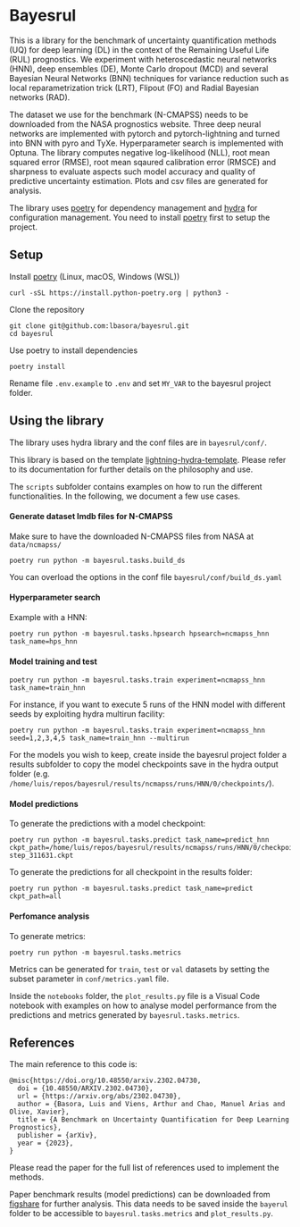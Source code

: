 # Bayesrul

This is a library for the benchmark of uncertainty quantification methods (UQ) for deep learning (DL) in the context of the Remaining Useful Life (RUL) prognostics. We experiment with heteroscedastic neural networks (HNN), deep ensembles (DE), Monte Carlo dropout (MCD) and several Bayesian Neural Networks (BNN) techniques for variance reduction such as local reparametrization trick (LRT), Flipout (FO) and Radial Bayesian networks (RAD).

The dataset we use for the benchmark (N-CMAPSS) needs to be downloaded from the NASA prognostics website. Three deep neural networks are implemented with pytorch and pytorch-lightning and turned into BNN with pyro and TyXe. Hyperparameter search is implemented with Optuna. The library computes negative log-likelihood (NLL), root mean squared error (RMSE), root mean sqaured calibration error (RMSCE) and sharpness to evaluate aspects such model accuracy and quality of predictive uncertainty estimation. Plots and csv files are generated for analysis.

The library uses [poetry](https://python-poetry.org/) for dependency management and [hydra](https://hydra.cc/docs/intro/) for configuration management. You need to install [poetry](https://python-poetry.org/docs/#installation) first to setup the project.
## Setup 
Install [poetry](https://python-poetry.org/docs/) (Linux, macOS, Windows (WSL))
```
curl -sSL https://install.python-poetry.org | python3 -
```

Clone the repository
```
git clone git@github.com:lbasora/bayesrul.git
cd bayesrul
```

Use poetry to install dependencies
```
poetry install
```
Rename file `.env.example` to `.env` and set `MY_VAR` to the bayesrul project folder.

## Using the library
The library uses hydra library and the conf files are in `bayesrul/conf/`.

This library is based on the template [lightning-hydra-template](https://github.com/ashleve/lightning-hydra-template). Please refer to its documentation for further details on the philosophy and use. 

The `scripts` subfolder contains examples on how to run the different functionalities. In the following, we document a few use cases.

#### Generate dataset lmdb files for N-CMAPSS
Make sure to have the downloaded N-CMAPSS files from NASA at `data/ncmapss/`
```
poetry run python -m bayesrul.tasks.build_ds
```
You can overload the options in the conf file  `bayesrul/conf/build_ds.yaml`

#### Hyperparameter search
Example with a HNN:
```
poetry run python -m bayesrul.tasks.hpsearch hpsearch=ncmapss_hnn task_name=hps_hnn
```

#### Model training and test

```
poetry run python -m bayesrul.tasks.train experiment=ncmapss_hnn task_name=train_hnn
```

For instance, if you want to execute 5 runs of the HNN model with different seeds by exploiting hydra multirun facility:

```
poetry run python -m bayesrul.tasks.train experiment=ncmapss_hnn seed=1,2,3,4,5 task_name=train_hnn --multirun
```

For the models you wish to keep, create inside the bayesrul project folder a results subfolder to copy the model checkpoints save in the hydra output folder (e.g. `/home/luis/repos/bayesrul/results/ncmapss/runs/HNN/0/checkpoints/`).

#### Model predictions
To generate the predictions with a model checkpoint:

```
poetry run python -m bayesrul.tasks.predict task_name=predict_hnn ckpt_path=/home/luis/repos/bayesrul/results/ncmapss/runs/HNN/0/checkpoints/epoch_326-step_311631.ckpt
```
To generate the predictions for all checkpoint in the results folder: 

```
poetry run python -m bayesrul.tasks.predict task_name=predict ckpt_path=all
```

#### Perfomance analysis
To generate metrics:
```
poetry run python -m bayesrul.tasks.metrics
```
Metrics can be generated for `train`, `test` or `val` datasets by setting the subset parameter in `conf/metrics.yaml` file.

Inside the `notebooks` folder, the `plot_results.py` file is a Visual Code notebook with examples on how to analyse model performance from the predictions and metrics generated by `bayesrul.tasks.metrics`.


## References
The main reference to this code is:

```
@misc{https://doi.org/10.48550/arxiv.2302.04730,
  doi = {10.48550/ARXIV.2302.04730},  
  url = {https://arxiv.org/abs/2302.04730},  
  author = {Basora, Luis and Viens, Arthur and Chao, Manuel Arias and Olive, Xavier},  
  title = {A Benchmark on Uncertainty Quantification for Deep Learning Prognostics},  
  publisher = {arXiv},  
  year = {2023},  
}
```
Please read the paper for the full list of references used to implement the methods.

Paper benchmark results (model predictions) can be downloaded from [figshare](https://figshare.com/articles/dataset/BayesRUL_benchmark_results/24080643) for further analysis. This data needs to be saved inside the `bayerul` folder to be accessible to `bayesrul.tasks.metrics` and `plot_results.py`.
